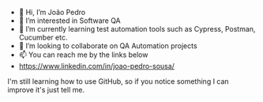 - 👋 Hi, I’m João Pedro
- 👀 I’m interested in Software QA
- 🌱 I’m currently learning test automation tools such as Cypress, Postman, Cucumber etc.
- 💞️ I’m looking to collaborate on QA Automation projects
- 📫 You can reach me by the links below
- https://www.linkedin.com/in/joao-pedro-sousa/

I'm still learning how to use GitHub, so if you notice something I can improve it's just tell me.
